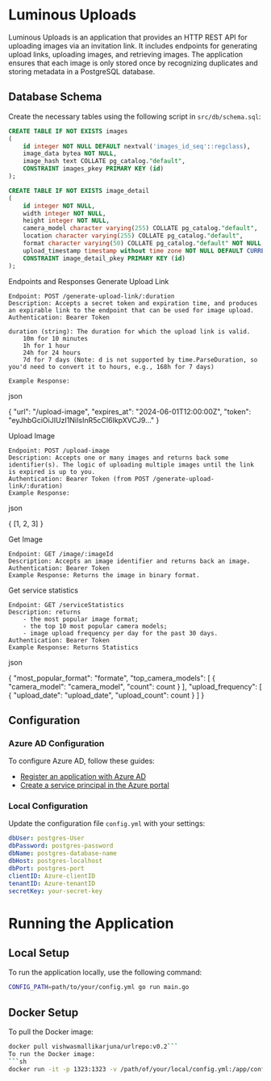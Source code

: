 # Luminous Uploads

Luminous Uploads is an application that provides an HTTP REST API for uploading images via an invitation link. It includes endpoints for generating upload links, uploading images, and retrieving images. The application ensures that each image is only stored once by recognizing duplicates and storing metadata in a PostgreSQL database.

## Database Schema

Create the necessary tables using the following script in `src/db/schema.sql`:

```sql
CREATE TABLE IF NOT EXISTS images
(
    id integer NOT NULL DEFAULT nextval('images_id_seq'::regclass),
    image_data bytea NOT NULL,
    image_hash text COLLATE pg_catalog."default",
    CONSTRAINT images_pkey PRIMARY KEY (id)
);

CREATE TABLE IF NOT EXISTS image_detail
(
    id integer NOT NULL,
    width integer NOT NULL,
    height integer NOT NULL,
    camera_model character varying(255) COLLATE pg_catalog."default",
    location character varying(255) COLLATE pg_catalog."default",
    format character varying(50) COLLATE pg_catalog."default" NOT NULL,
    upload_timestamp timestamp without time zone NOT NULL DEFAULT CURRENT_TIMESTAMP,
    CONSTRAINT image_detail_pkey PRIMARY KEY (id)
);

```

Endpoints and Responses
Generate Upload Link

    Endpoint: POST /generate-upload-link/:duration
    Description: Accepts a secret token and expiration time, and produces an expirable link to the endpoint that can be used for image upload.
    Authentication: Bearer Token

    duration (string): The duration for which the upload link is valid.
        10m for 10 minutes
        1h for 1 hour
        24h for 24 hours
        7d for 7 days (Note: d is not supported by time.ParseDuration, so you'd need to convert it to hours, e.g., 168h for 7 days)

    Example Response:

json

{
    "url": "/upload-image",
    "expires_at": "2024-06-01T12:00:00Z",
    "token": "eyJhbGciOiJIUzI1NiIsInR5cCI6IkpXVCJ9..."
}

Upload Image

    Endpoint: POST /upload-image
    Description: Accepts one or many images and returns back some identifier(s). The logic of uploading multiple images until the link is expired is up to you.
    Authentication: Bearer Token (from POST /generate-upload-link/:duration)
    Example Response:

json

{
[1, 2, 3]
}

Get Image

    Endpoint: GET /image/:imageId
    Description: Accepts an image identifier and returns back an image.
    Authentication: Bearer Token
    Example Response: Returns the image in binary format.

Get service statistics

    Endpoint: GET /serviceStatistics
    Description: returns
        - the most popular image format;
        - the top 10 most popular camera models;
        - image upload frequency per day for the past 30 days.
    Authentication: Bearer Token
    Example Response: Returns Statistics

json

{
    "most_popular_format": "formate",
    "top_camera_models": [
        {
            "camera_model": "camera_model",
            "count": count
        }
    ],
    "upload_frequency": [
        {
            "upload_date": "upload_date",
            "upload_count": count
        }
    ]
}

## Configuration

### Azure AD Configuration

To configure Azure AD, follow these guides:

- [Register an application with Azure AD](https://learn.microsoft.com/en-us/entra/identity-platform/quickstart-register-app)
- [Create a service principal in the Azure portal](https://learn.microsoft.com/en-us/entra/identity-platform/howto-create-service-principal-portal)

### Local Configuration

Update the configuration file `config.yml` with your settings:

```yaml
dbUser: postgres-User
dbPassword: postgres-password
dbName: postgres-database-name
dbHost: postgres-localhost
dbPort: postgres-port
clientID: Azure-clientID
tenantID: Azure-tenantID
secretKey: your-secret-key
```

# Running the Application

## Local Setup

To run the application locally, use the following command:

```sh
CONFIG_PATH=path/to/your/config.yml go run main.go
```

## Docker Setup

To pull the Docker image:

```sh
docker pull vishwasmallikarjuna/urlrepo:v0.2```
To run the Docker image:
```sh
docker run -it -p 1323:1323 -v /path/of/your/local/config.yml:/app/config.yml -e CONFIG_PATH=/app/config.yml vishwasmallikarjuna/urlrepo:v0.2 /bin/sh

```

